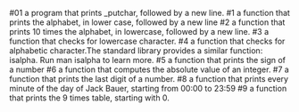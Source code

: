 #01 a program that prints _putchar, followed by a new line.
#1 a function that prints the alphabet, in lower case, followed by a new line
#2 a function that prints 10 times the alphabet, in lowercase, followed by a new line.
#3  a function that checks for lowercase character.
#4 a function that checks for alphabetic character.The standard library provides a similar function: isalpha. Run man isalpha to learn more.
#5 a function that prints the sign of a number
#6 a function that computes the absolute value of an integer.
#7 a function that prints the last digit of a number.
#8 a function that prints every minute of the day of Jack Bauer, starting from 00:00 to 23:59
#9 a function that prints the 9 times table, starting with 0.
